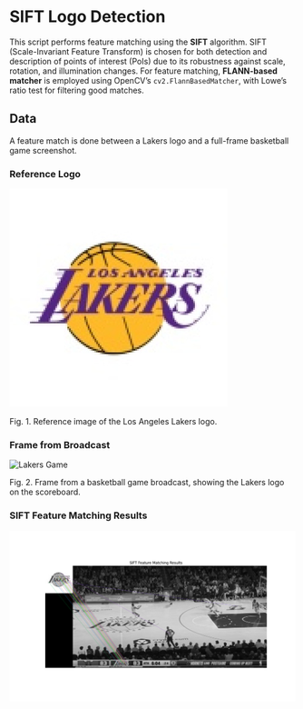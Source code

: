 # SIFT Logo Detection

This script performs feature matching using the **SIFT** algorithm. SIFT (Scale-Invariant Feature Transform) is chosen for both detection and description of points of interest (PoIs) due to its robustness against scale, rotation, and illumination changes. For feature matching, **FLANN-based matcher** is employed using OpenCV’s `cv2.FlannBasedMatcher`, with Lowe’s ratio test for filtering good matches.

## Data
A feature match is done between a Lakers logo and a full-frame basketball game screenshot.

### Reference Logo
![Lakers Logo](https://github.com/diyanair1/SIFT_logo_detection/blob/4cc2d32b11d67cf06380d578752e8ee586e83899/logo.jpg)

Fig. 1. Reference image of the Los Angeles Lakers logo.

### Frame from Broadcast
![Lakers Game](https://github.com/diyanair1/SIFT_logo_detection/blob/4cc2d32b11d67cf06380d578752e8ee586e83899/lakers_game.png)

Fig. 2. Frame from a basketball game broadcast, showing the Lakers logo on the scoreboard.

### SIFT Feature Matching Results
![Point correspondences using FLANN matcher.](https://github.com/diyanair1/SIFT_logo_detection/blob/4cc2d32b11d67cf06380d578752e8ee586e83899/feature_match.png)
